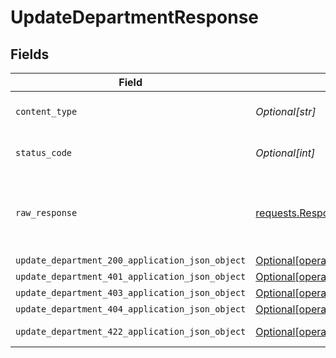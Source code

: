 # UpdateDepartmentResponse


## Fields

| Field                                                                                                                        | Type                                                                                                                         | Required                                                                                                                     | Description                                                                                                                  |
| ---------------------------------------------------------------------------------------------------------------------------- | ---------------------------------------------------------------------------------------------------------------------------- | ---------------------------------------------------------------------------------------------------------------------------- | ---------------------------------------------------------------------------------------------------------------------------- |
| `content_type`                                                                                                               | *Optional[str]*                                                                                                              | :heavy_check_mark:                                                                                                           | HTTP response content type for this operation                                                                                |
| `status_code`                                                                                                                | *Optional[int]*                                                                                                              | :heavy_check_mark:                                                                                                           | HTTP response status code for this operation                                                                                 |
| `raw_response`                                                                                                               | [requests.Response](https://requests.readthedocs.io/en/latest/api/#requests.Response)                                        | :heavy_minus_sign:                                                                                                           | Raw HTTP response; suitable for custom response parsing                                                                      |
| `update_department_200_application_json_object`                                                                              | [Optional[operations.UpdateDepartment200ApplicationJSON]](undefined/models/operations/updatedepartment200applicationjson.md) | :heavy_minus_sign:                                                                                                           | OK                                                                                                                           |
| `update_department_401_application_json_object`                                                                              | [Optional[operations.UpdateDepartment401ApplicationJSON]](undefined/models/operations/updatedepartment401applicationjson.md) | :heavy_minus_sign:                                                                                                           | Unauthenticated                                                                                                              |
| `update_department_403_application_json_object`                                                                              | [Optional[operations.UpdateDepartment403ApplicationJSON]](undefined/models/operations/updatedepartment403applicationjson.md) | :heavy_minus_sign:                                                                                                           | Forbidden                                                                                                                    |
| `update_department_404_application_json_object`                                                                              | [Optional[operations.UpdateDepartment404ApplicationJSON]](undefined/models/operations/updatedepartment404applicationjson.md) | :heavy_minus_sign:                                                                                                           | Not Found                                                                                                                    |
| `update_department_422_application_json_object`                                                                              | [Optional[operations.UpdateDepartment422ApplicationJSON]](undefined/models/operations/updatedepartment422applicationjson.md) | :heavy_minus_sign:                                                                                                           | Invalid data posted                                                                                                          |